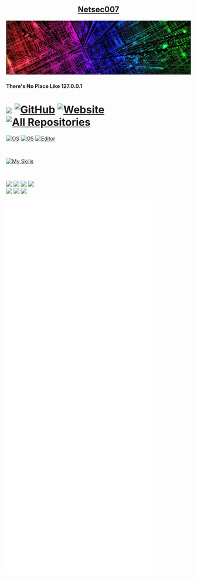 <h2 align="center"><u>Netsec007</u></h2>

![Logo](https://github.com/netsec007/netsec007/blob/main/electricity-technology-colorful-background-header.jpg)

<h4 align="left"> There's No Place Like 127.0.0.1 </h4>

# <img src="https://emojis.slackmojis.com/emojis/images/1531849430/4246/blob-sunglasses.gif?1531849430" width="30"  /> [![GitHub][github-badge]][github] [![Website][website-badge]][website] <a href="https://github.com/netsec007?tab=repositories" target="_blank"><img alt="All Repositories" title="All Repositories" src="https://img.shields.io/badge/-All%20Repos-2962FF?style=plastic&logo=koding&logoColor=white"/>

[github-badge]: https://img.shields.io/badge/GitHub-black?style=for-the-badge&logoColor=green&logo=github&style=plastic
[github]: https://github.com/netsec007/theVault
[website-badge]: https://img.shields.io/badge/Website-black?style=for-the-badge&logoColor=blue&logo=microsoftedge&style=plastic
[website]: https://www.slackbluetide.com
[![OS](https://img.shields.io/badge/OS-Linux-informational?style=plastic&logo=linux&logoColor=white)](https://en.wikipedia.org/wiki/Linux)
[![OS](https://img.shields.io/badge/OS-macOS-informational?style=plastic&logo=apple&logoColor=white)](https://en.wikipedia.org/wiki/MacOS)
[![Editor](https://img.shields.io/badge/Editor-VSCode-blue?style=plastic&logo=visual-studio-code&logoColor=white)](https://code.visualstudio.com/)
</p>

<br/>

[![My Skills](https://skillicons.dev/icons?i=ansible,bash,cloudflare,devto,docker,github,grafana,linux,prometheus,py,raspberrypi,vim,vscode)](https://skillicons.dev)
</p>

<br/>
<p>
    <img src="https://img.shields.io/github/stars/netsec007/netsec007?style=for-the-badge&color=brightgreen&style=plastic">
    <img src="https://img.shields.io/github/forks/netsec007/netsec007?style=for-the-badge&color=purple&style=plastic">
    <img src="https://img.shields.io/github/issues/netsec007/netsec007?style=for-the-badge&color=blue&style=plastic">
    <img src="https://img.shields.io/github/contributors/netsec007/netsec007?style=for-the-badge&color=cyan&style=plastic">
<br>
    <img src="https://komarev.com/ghpvc/?username=your-github-username&color=blueviolet&style=plastic">
    <img src="https://img.shields.io/badge/Author-nilbog-magenta?style=plastic">
    <img src="https://img.shields.io/badge/Maintained-Yes-cyan?style=plastic">
</p>

![Metrics](https://github.com/netsec007/netsec007/blob/main/github-metrics.svg)
